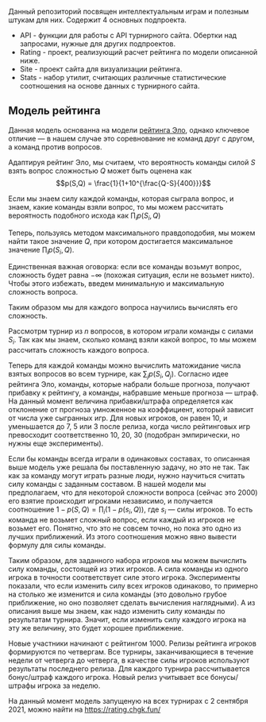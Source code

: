 Данный репозиторий посвящен интеллектуальным играм и полезным штукам для них. Содержит 4 основных подпроекта.

* API - функции для работы с API турнирного сайта. Обертки над запросами, нужные для других подпроектов.
* Rating - проект, реализующий расчет рейтинга по модели описанной ниже.
* Site - проект сайта для визуализации рейтинга.
* Stats - набор утилит, считающих различные статистические соотношения на основе данных с турнирного сайта.

## Модель рейтинга ##

Данная модель основанна на модели [рейтинга Эло](https://ru.wikipedia.org/wiki/%D0%A0%D0%B5%D0%B9%D1%82%D0%B8%D0%BD%D0%B3_%D0%AD%D0%BB%D0%BE), однако ключевое отличие — в нашем случае это соревнование не команд друг с другом, а команд против вопросов.

Адаптируя рейтинг Эло, мы считаем, что вероятность команды силой $S$ взять вопрос сложностью $Q$ может быть оценена как $$p(S,Q) = \frac{1}{1+10^{\frac{Q-S}{400}}}$$

Если мы знаем силу каждой команды, которая сыграла вопрос, и знаем, какие команды взяли вопрос, то мы можем рассчитать вероятность подобного исхода как $\prod_i p(S_i,Q)$

Теперь, пользуясь методом максимального правдоподобия, мы можем найти такое значение $Q$, при котором достигается максимальное значение $\prod_i p(S_i,Q)$.

Единственная важная оговорка: если все команды возьмут вопрос, сложность будет равна $-\infty$ (похожая ситуация, если не возьмет никто). Чтобы этого избежать, введем минимальную и максимальную сложность вопроса.

Таким образом мы для каждого вопроса научились вычислять его сложность.

Рассмотрм турнир из $n$ вопросов, в котором играли команды с силами $S_i$. Так как мы знаем, сколько команд взяли какой вопрос, то мы можем рассчитать сложность каждого вопроса.

Теперь для каждой команды можно вычислить матожидание числа взятых вопросов во всем турнире, как $\sum_j p(S_i, Q_j)$. Согласно идее рейтинга Эло, команды, которые набрали больше прогноза, получают прибавку к рейтингу, а команды, набравшие меньше прогноза — штраф. На данный момент величина прибавки/штрафа определяется как отклонение от прогноза умноженное на коэффициент, который зависит от числа уже сыгранных игр. Для новых игроков, он равен 10, и уменьшается до 7, 5 или 3 после релиза, когда число рейтинговых игр превосходит соответственно 10, 20, 30 (подобран эмпирически, но нужны еще эксперименты).

Если бы команды всегда играли в одинаковых составах, то описанная выше модель уже решала бы поставленную задачу, но это не так.
Так как за команду могут играть разные люди, нужно научиться считать силу команды с заданным составом. 
В нашей модели мы предполагаем, что для некоторой сложности вопроса (сейчас это 2000) его взятие происходит игроками независимо, и получается соотношение
$1-p(S,Q) = \prod_i (1-p(s_i, Q))$, где $s_i$ — силы игроков. То есть команда не возьмет сложный вопрос, если каждый из игроков не возьмет его. Понятно, что это не совсем точно, но пока это одно из лучших приближений. Из этого соотношения можно явно вывести формулу для силы команды.

Таким образом, для заданного набора игроков мы можем вычислить силу команды, состоящей из этих игроков. А сила команды из одного игрока в точности соответствует силе этого игрока.
Эксперименты показали, что если изменить силу всех игроков одинаково, то примерно на столько же изменится и сила команды (это довольно грубое приближение, но оно позволяет сделать вычисления наглядными). А из описания выше мы знаем, как надо изменить силу команды по результатам турнира. Значит, если изменить силу каждого игрока на эту же величину, это будет хорошее приближение.

Новые участники начинают с рейтингом 1000. Релизы рейтинга игроков формируются по четвергам. Все турниры, заканчивающиеся в течение недели от четверга до четверга, в качестве силы игроков используют результаты последнего релиза. Для каждого турнира рассчитывается бонус/штраф каждого игрока. Новый релиз учитывает все бонусы/штрафы игрока за неделю.

На данный момент модель запущеную на всех турнирах с 2 сентября 2021, можно найти на https://rating.chgk.fun/ 
